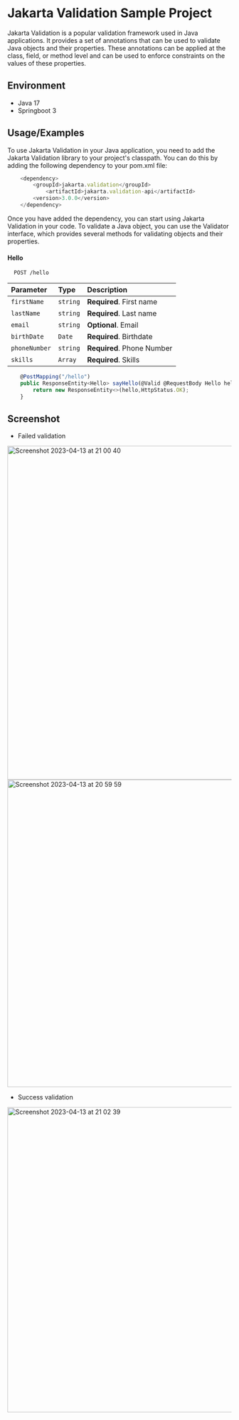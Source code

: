 # Jakarta Validation Sample Project

Jakarta Validation is a popular validation framework used in Java applications. It provides a set of annotations that
can be used to validate Java objects and their properties. These annotations can be applied at the class, field, or
method level and can be used to enforce constraints on the values of these properties.

## Environment

- Java 17
- Springboot 3

## Usage/Examples

To use Jakarta Validation in your Java application, you need to add the Jakarta Validation library to your project's
classpath. You can do this by adding the following dependency to your pom.xml file:

```javascript
    <dependency>
        <groupId>jakarta.validation</groupId>
            <artifactId>jakarta.validation-api</artifactId>
        <version>3.0.0</version>
    </dependency>
```

Once you have added the dependency, you can start using Jakarta Validation in your code. To validate a Java object, you
can use the Validator interface, which provides several methods for validating objects and their properties.

#### Hello

```http
  POST /hello
```

| Parameter | Type     | Description                |
| :-------- | :------- |:---------------------------|
| `firstName` | `string` | **Required**. First name   |
| `lastName` | `string` | **Required**. Last name    |
| `email` | `string` | **Optional**. Email        |
| `birthDate` | `Date` | **Required**. Birthdate    |
| `phoneNumber` | `string` | **Required**. Phone Number |
| `skills` | `Array` | **Required**. Skills       |

```javascript
    @PostMapping("/hello")
    public ResponseEntity<Hello> sayHello(@Valid @RequestBody Hello hello){
        return new ResponseEntity<>(hello,HttpStatus.OK);
    }
```
## Screenshot

- Failed validation

<img width="748" alt="Screenshot 2023-04-13 at 21 00 40" src="https://user-images.githubusercontent.com/66008860/231783684-1fddca4c-0b36-4591-aa5f-3631b6b04037.png">

<img width="689" alt="Screenshot 2023-04-13 at 20 59 59" src="https://user-images.githubusercontent.com/66008860/231923765-0a2411ba-6ad5-4067-95bd-863137502076.png">

- Success validation

<img width="684" alt="Screenshot 2023-04-13 at 21 02 39" src="https://user-images.githubusercontent.com/66008860/231804364-034ee340-eb51-4575-861b-fcaaa9ff6bd4.png">




